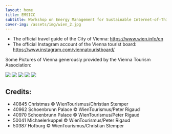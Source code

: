 ```yaml
---
layout: home
title: EMSICC
subtitle: Workshop on Energy Management for Sustainable Internet-of-Things and Cloud Computing
cover-img: /assets/img/wien_2.jpg
---
```


* The official travel guide of the City of Vienna: https://www.wien.info/en
* The official Instagram account of the Vienna tourist board: https://www.instagram.com/viennatouristboard/

Some Pictures of Vienna generously provided by the Vienna Tourism Association:

<img src="assets/img/40845.jpg">
<img src="assets/img/40962.jpg">
<img src="assets/img/40970.jpg">
<img src="assets/img/50041.jpg">
<img src="assets/img/50387.jpg">




## Credits:
- 40845	Christmas	© WienTourismus/Christian Stemper
- 40962	Schoenbrunn Palace	© WienTourismus/Peter Rigaud
- 40970	Schoenbrunn Palace	© WienTourismus/Peter Rigaud
- 50041	Michaelerkuppel	© WienTourismus/Peter Rigaud
- 50387	Hofburg	© WienTourismus/Christian Stemper
